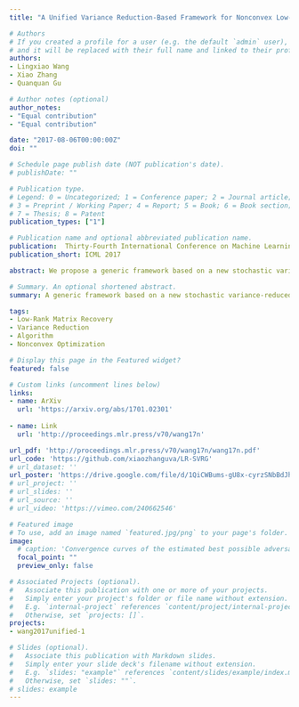 ```yaml
---
title: "A Unified Variance Reduction-Based Framework for Nonconvex Low-Rank Matrix Recovery"

# Authors
# If you created a profile for a user (e.g. the default `admin` user), write the username (folder name) here 
# and it will be replaced with their full name and linked to their profile.
authors:
- Lingxiao Wang
- Xiao Zhang
- Quanquan Gu

# Author notes (optional)
author_notes:
- "Equal contribution"
- "Equal contribution"

date: "2017-08-06T00:00:00Z"
doi: ""

# Schedule page publish date (NOT publication's date).
# publishDate: ""

# Publication type.
# Legend: 0 = Uncategorized; 1 = Conference paper; 2 = Journal article;
# 3 = Preprint / Working Paper; 4 = Report; 5 = Book; 6 = Book section;
# 7 = Thesis; 8 = Patent
publication_types: ["1"]

# Publication name and optional abbreviated publication name.
publication:  Thirty-Fourth International Conference on Machine Learning
publication_short: ICML 2017

abstract: We propose a generic framework based on a new stochastic variance-reduced gradient descent algorithm for accelerating nonconvex low-rank matrix recovery. Starting from an appropriate initial estimator, our proposed algorithm performs projected gradient descent based on a novel semi-stochastic gradient specifically designed for low-rank matrix recovery. Based upon the mild restricted strong convexity and smoothness conditions, we derive a projected notion of the restricted Lipschitz continuous gradient property, and prove that our algorithm enjoys linear convergence rate to the unknown low-rank matrix with an improved computational complexity. Moreover, our algorithm can be employed to both noiseless and noisy observations, where the (near) optimal sample complexity and statistical rate can be attained respectively. We further illustrate the superiority of our generic framework through several specific examples, both theoretically and experimentally.

# Summary. An optional shortened abstract.
summary: A generic framework based on a new stochastic variance-reduced gradient descent algorithm for accelerating nonconvex low-rank matrix recovery

tags: 
- Low-Rank Matrix Recovery
- Variance Reduction
- Algorithm
- Nonconvex Optimization

# Display this page in the Featured widget?
featured: false

# Custom links (uncomment lines below)
links:
- name: ArXiv
  url: 'https://arxiv.org/abs/1701.02301'
  
- name: Link
  url: 'http://proceedings.mlr.press/v70/wang17n'

url_pdf: 'http://proceedings.mlr.press/v70/wang17n/wang17n.pdf'
url_code: 'https://github.com/xiaozhanguva/LR-SVRG'
# url_dataset: ''
url_poster: 'https://drive.google.com/file/d/1QiCWBums-gU8x-cyrzSNbBdJhH8VJ94R/view?usp=sharing'
# url_project: ''
# url_slides: ''
# url_source: ''
# url_video: 'https://vimeo.com/240662546'

# Featured image
# To use, add an image named `featured.jpg/png` to your page's folder. 
image:
  # caption: 'Convergence curves of the estimated best possible adversarial risk'
  focal_point: ""
  preview_only: false

# Associated Projects (optional).
#   Associate this publication with one or more of your projects.
#   Simply enter your project's folder or file name without extension.
#   E.g. `internal-project` references `content/project/internal-project/index.md`.
#   Otherwise, set `projects: []`.
projects:
- wang2017unified-1

# Slides (optional).
#   Associate this publication with Markdown slides.
#   Simply enter your slide deck's filename without extension.
#   E.g. `slides: "example"` references `content/slides/example/index.md`.
#   Otherwise, set `slides: ""`.
# slides: example
---
```


<!-- {{% callout note %}}
Click the *Cite* button above to demo the feature to enable visitors to import publication metadata into their reference management software.
{{% /callout %}}

{{% callout note %}}
Create your slides in Markdown - click the *Slides* button to check out the example.
{{% /callout %}}

Supplementary notes can be added here, including [code, math, and images](https://wowchemy.com/docs/writing-markdown-latex/). -->
